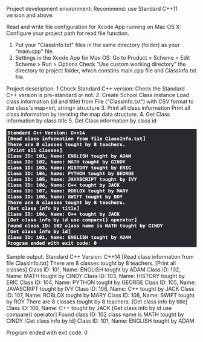 Project development environment:
Recommend: use Standard C++11 version and above.

Read and write file configuration for Xcode App running on Mac OS X:
Configure your project path for read file function.
1. Put your "ClassInfo.txt" files in the same directory (folder) as your "main.cpp" file.
2. Settings in the Xcode App for Max OS:
Go to Product > Scheme > Edit Scheme > Run > Options
Check “Use custom working directory” the directory to project folder, 
which constins main.cpp file and ClassInfo.txt file.

Project description:
1 Check Standard C++ version:
    Check the Standard C++ version is pre-standard or not.
2. Create School Class instance
    Load class information (id and title) from File ("ClassInfo.txt") with CSV format 
    to the class's map<int, string> structure
3. Print all class information
    Print all class information by iterating the map data structure.
4. Get Class information by class title
5. Get Class information by class id

![alt Example](https://github.com/fruitmonkey01/BasicCppConsoleApp/blob/main/Example.png)

Sample output:
Standard C++ Version: C++14
[Read class information from file ClassInfo.txt]
There are 8 classes tought by 8 teachers.
[Print all classes]
Class ID: 101, Name: ENGLISH tought by ADAM
Class ID: 102, Name: MATH tought by CINDY
Class ID: 103, Name: HISTORY tought by ERIC
Class ID: 104, Name: PYTHON tought by GEORGE
Class ID: 105, Name: JAVASCRIPT tought by IVY
Class ID: 106, Name: C++ tought by JACK
Class ID: 107, Name: ROBLOX tought by MARY
Class ID: 108, Name: SWIFT tought by ROY
There are 8 classes tought by 8 teachers.
[Get class info by title]
Class ID: 106, Name: C++ tought by JACK
[Get class info by id use compare() operator]
Found class ID: 102 class name is MATH tought by CINDY
[Get class info by id]
Class ID: 101, Name: ENGLISH tought by ADAM


Program ended with exit code: 0
